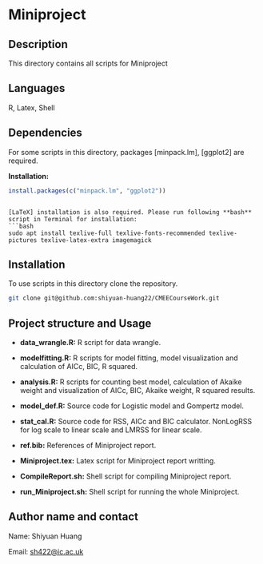 # Miniproject

## Description

This directory contains all scripts for Miniproject

## Languages

R, Latex, Shell

## Dependencies

For some scripts in this directory, packages [minpack.lm], [ggplot2] are required. 

**Installation:**
```R
install.packages(c("minpack.lm", "ggplot2"))
```

```

[LaTeX] installation is also required. Please run following **bash** script in Terminal for installation:
```bash
sudo apt install texlive-full texlive-fonts-recommended texlive-pictures texlive-latex-extra imagemagick
```
## Installation

To use scripts in this directory clone the repository.

```bash
git clone git@github.com:shiyuan-huang22/CMEECourseWork.git
```

## Project structure and Usage 


- **data_wrangle.R:** R script for data wrangle.

- **modelfitting.R:** R scripts for model fitting, model visualization and calculation of AICc, BIC, R squared.

- **analysis.R:** R scripts for counting best model, calculation of Akaike weight and visualization of AICc, BIC, Akaike weight, R squared results. 

- **model_def.R:** Source code for Logistic model and Gompertz model.

- **stat_cal.R:** Source code for RSS, AICc and BIC calculator. NonLogRSS for log scale to linear scale and LMRSS for linear scale.

- **ref.bib:** References of Miniproject report.

- **Miniproject.tex:** Latex script for Miniproject report writting.

- **CompileReport.sh:** Shell script for compiling Miniproject report.

- **run_Miniproject.sh:** Shell script for running the whole Miniproject. 




## Author name and contact

Name: Shiyuan Huang

Email: sh422@ic.ac.uk